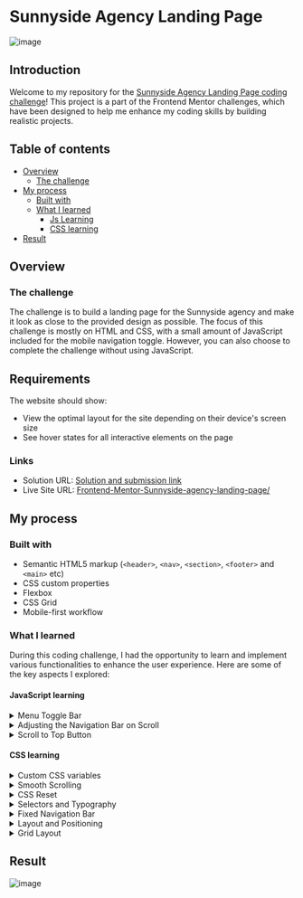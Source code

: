 # Sunnyside Agency Landing Page
![image](https://github.com/Esh07/Frontend-Mentor-Sunnyside-agency-landing-page/assets/32418603/a35931ce-666a-4676-bbab-7331f482ba60)

## Introduction
Welcome to my repository for the [Sunnyside Agency Landing Page coding challenge]()! This project is a part of the Frontend Mentor challenges, which have been designed to help me enhance my coding skills by building realistic projects.
## Table of contents

- [Overview](#overview)
  - [The challenge](#the-challenge)
- [My process](#my-process)
  - [Built with](#built-with)
  - [What I learned](#what-i-learned)
    - [Js Learning](#javascript-learning)
    - [CSS learning](#css-learning)
- [Result](#result)

## Overview

### The challenge
The challenge is to build a landing page for the Sunnyside agency and make it look as close to the provided design as possible. The focus of this challenge is mostly on HTML and CSS, with a small amount of JavaScript included for the mobile navigation toggle. However, you can also choose to complete the challenge without using JavaScript.

## Requirements 

The website should show:

- View the optimal layout for the site depending on their device's screen size
- See hover states for all interactive elements on the page

### Links

- Solution URL: [Solution and submission link](https://www.frontendmentor.io/solutions/used-displayflex-to-handle-responsiveness-of-website-gzwh91GbZ)
- Live Site URL: [Frontend-Mentor-Sunnyside-agency-landing-page/](https://esh07.github.io/Frontend-Mentor-Sunnyside-agency-landing-page/)

## My process

### Built with

- Semantic HTML5 markup (`<header>`, `<nav>`, `<section>`, `<footer>` and `<main>` etc)
- CSS custom properties
- Flexbox
- CSS Grid
- Mobile-first workflow

### What I learned

During this coding challenge, I had the opportunity to learn and implement various functionalities to enhance the user experience. Here are some of the key aspects I explored:

#### JavaScript learning
<details>
  <summary>Menu Toggle Bar</summary>
  
##### Menu Toggle Bar
To create a mobile menu toggle bar, I utilized event listeners, specifically the click event, to show and hide the menu content. Here's the JavaScript code I used:

```js

//for menu toggle bar - Menu bar on mobile version
var hamBurger = document.getElementById("hamBurger-icon");
var menu = document.getElementById("menu");
//function listen to click event
hamBurger.addEventListener("click", () =>{

    //add "open" in class if not available. second click will be removing "open" from the class.
    hamBurger.classList.toggle("open");
    menu.classList.toggle("menu-active");
});
```
This allowed users to click the hamburger icon to toggle the menu visibility.
</details>

<details>
  
<summary>Adjusting the Navigation Bar on Scroll</summary>

##### Adjusting the Navigation Bar on Scroll
I utilized the `window.onscroll` event listener and `window.pageYOffset` to adjust the navigation bar based on the user's scroll position. The navigation bar behavior included disappearing when scrolling down and reappearing as a sticky bar when scrolling up. Here's an example of the JavaScript code I used:

```js
window.onscroll = function(){
    var currentScrollPos = window.pageYOffset;
    if(mobile.matches){
        if ((window.pageYOffset) == 0 ){
            navBar.style.padding = "2rem"; navBar.style.background = "transparent";
        }
         else if (prevScrollpos > currentScrollPos){
            navBar.style.paddingTop = "1rem";
            navBar.style.paddingBottom = "1rem";
            navBar.style.backgroundColor = "#4bc9fc";
            navBar.style.top = "0";
        } else{
          navBar.style.top = "-100px";
          navBar.style.paddingTop = "0rem";
          navBar.style.paddingBottom = "0rem";
      }

    }
    else{

    if ((window.pageYOffset) == 0 ){
        navBar.style.padding = "4rem";
        navBar.style.background = "transparent";
    }
     else if (prevScrollpos > currentScrollPos){
        navBar.style.paddingTop = "1rem";
        navBar.style.paddingBottom = "1rem";
        navBar.style.backgroundColor = "#4bc9fc";
        navBar.style.top = "0";
    }
    else
    {
        navBar.style.top = "-100px";
        navBar.style.paddingTop = "0rem";
        navBar.style.paddingBottom = "0rem";
    }
    }

    prevScrollpos = currentScrollPos;
};
```
</details>

<details>
  <summary>Scroll to Top Button</summary>
  
##### Scroll to Top Button
To enhance user navigation, I implemented a scroll-to-top button that becomes visible when the user has scrolled halfway through the page. Here's the JavaScript code for this functionality:

```js
//thanks to css-trick
//for Scroll to top behaviour 
var scrollToTop = document.getElementById("backTotop");
var credits = document.getElementById("credit");
var rootElement = document.documentElement;

function handleScroll(){
    var scrollable = rootElement.scrollHeight - rootElement.clientHeight;

    if ((rootElement.scrollTop /  scrollable) > 0.60 ){
        scrollToTop.classList.add("enable");
        credits.classList.add("show");
    }
    else {
        scrollToTop.classList.remove("enable");
        credit.classList.remove("show");
    }
};

document.addEventListener("scroll", handleScroll);
```
</details>

#### CSS learning
<details>

  <summary>Custom CSS variables</summary>
  
##### Custom CSS Variables 
I learned how to use the `:root` selector to define custom CSS variables, allowing for easier and consistent styling across the project.
```css
:root {
  /* ======--- Colors ---=====*/

  /* Primary */

  --pm-soft-red: hsl(7, 99%, 70%);
  --pm-yellow: hsl(51, 100%, 49%);
  --pm-drk-des-cyan: hsl(167, 40%, 24%);
  --pm-drk-bl: hsl(198, 62%, 26%);
  --pm-drk-cyan: hsl(168, 34%, 41%);

  /* Neutral */
  --nt-vry-drk-des-bl: hsl(212, 27%, 19%);
  --nt-vry-drk-gry-bl: hsl(213, 9%, 39%);
  --nt-drk--gry-bl: hsl(232, 10%, 55%);
  --nt-gry-bl: hsl(210, 4%, 67%);
  --nt-wht: hsl(0, 0%, 100%);

  /* ======--- Typo ---=====*/

  /* body */
  --fs: 18px;

  /* font */
  --ff-1: "Barlow", sans-serif;
  --ff-2: "Fraunces", serif;
}
```
</details>

<details>
  <summary>Smooth Scrolling </summary>
  
##### Smooth Scrolling
By utilizing the `scroll-behavior` property on the HTML element, I achieved smooth scrolling behavior, enhancing the overall user experience.
```css
html {
  scroll-behavior: smooth;
}
```
</details>

<details>
  <summary>CSS Reset</summary>
  
##### CSS Reset
I applied a CSS reset using the universal selector `(*)` to remove default padding, margin, and box-sizing values, ensuring a clean starting point for styling.
```css
/* reset default property */
* {
  padding: 0; /* making sure element has 0 padding as default value*/
  margin: 0; /* making sure element has 0 padding as default value*/
  box-sizing: border-box;
}
```
</details>

<details>
  <summary>Selectors and Typography</summary>
  
##### Selectors and Typography
I gained a deeper understanding of CSS selectors such as `:is()` and used them to define consistent typography styles for various elements like headings, buttons, links, paragraphs, spans, and list items.
```css
:is(p, span, li) {
  font-family: var(--ff-1);
  font-weight: 600;
}
...
:is(h1, h2, h3, h4, h5, h6, .btn, .link) {
  font-family: var(--ff-2);
}
```
</details>

<details>
  <summary>Fixed Navigation Bar</summary>
  
##### Fixed Navigation Bar
I learned how to create a fixed navigation bar that remains at the top of the page using `position: fixed`. I also added transitions and other styles to enhance its appearance.
```css
nav {
  ...
  position: fixed;
  ...
}
```
</details>

<details>
  <summary>Layout and Positioning</summary>
  
##### Layout and Positioning
Through this project, I gained hands-on experience in positioning elements within sections, using relative and absolute positioning to achieve desired layouts.
</details>

<details>
  <summary>Grid Layout</summary>

##### Grid Layout
I utilized the CSS Grid layout to create a visually appealing gallery section with four columns, allowing for a dynamic display of images.
```css
.gallery {
  ...
  display: grid;
  align-items: center;
  grid-template-columns: 25% 25% 25% 25%;
}
```

</details>

## Result
![image](https://github.com/Esh07/Frontend-Mentor-Sunnyside-agency-landing-page/assets/32418603/b3e5ee66-7e84-4b05-a0e9-7459cbfd5a4c)

